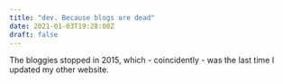 ```yaml
---
title: "dev. Because blogs are dead"
date: 2021-01-03T19:28:08Z
draft: false
---
```


The bloggies stopped in 2015, which - coincidently - was the last time I updated my other website.